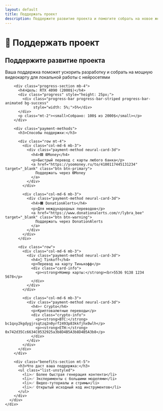 ```yaml
---
layout: default
title: Поддержать проект
description: Поддержите развитие проекта и помогите собрать на новое железо для AI
---
```


# 💝 Поддержать проект

<div class="donate-container">
  <div class="row justify-content-center">
    <div class="col-md-8">
      <div class="neural-card-3d text-center">
        <h2>Поддержите развитие проекта</h2>
        <p class="lead">Ваша поддержка поможет ускорить разработку и собрать на мощную видеокарту для локальной работы с нейросетями</p>
        
        <div class="progress-section mb-4">
          <h4>Цель: RTX 4090 (2000$)</h4>
          <div class="progress" style="height: 25px;">
            <div class="progress-bar progress-bar-striped progress-bar-animated bg-success" 
                 style="width: 5%;">5%</div>
          </div>
          <p class="mt-2"><small>Собрано: 100$ из 2000$</small></p>
        </div>

        <div class="payment-methods">
          <h3>Способы поддержки:</h3>
          
          <div class="row mt-4">
            <div class="col-md-6 mb-3">
              <div class="payment-method neural-card-3d">
                <h4>🟦 ЮMoney</h4>
                <p>Быстрый перевод с карты любого банка</p>
                <a href="https://yoomoney.ru/to/4100117445131234" target="_blank" class="btn btn-primary">
                  Поддержать через ЮMoney
                </a>
              </div>
            </div>
            
            <div class="col-md-6 mb-3">
              <div class="payment-method neural-card-3d">
                <h4>🟧 DonationAlerts</h4>
                <p>Для международных переводов</p>
                <a href="https://www.donationalerts.com/r/lybra_bee" target="_blank" class="btn btn-warning">
                  Поддержать через DonationAlerts
                </a>
              </div>
            </div>
          </div>
          
          <div class="row">
            <div class="col-md-6 mb-3">
              <div class="payment-method neural-card-3d">
                <h4>🔷 Tinkoff</h4>
                <p>Перевод на карту Тинькофф</p>
                <div class="card-info">
                  <p><strong>Номер карты:</strong><br>5536 9138 1234 5678</p>
                </div>
              </div>
            </div>
            
            <div class="col-md-6 mb-3">
              <div class="payment-method neural-card-3d">
                <h4>⚡ Crypto</h4>
                <p>Криптовалютные переводы</p>
                <div class="crypto-info">
                  <p><strong>BTC:</strong> bc1qxy2kgdygjrsqtzq2n0yrf2493p83kkfjhx0wlh</p>
                  <p><strong>ETH:</strong> 0x742d35Cc6634C0532925a3b8D4B5A3b8D4B5A3b8</p>
                </div>
              </div>
            </div>
          </div>
        </div>

        <div class="benefits-section mt-5">
          <h3>Что даст ваша поддержка:</h3>
          <ul class="list-unstyled">
            <li>✅ Более быстрая генерация контента</li>
            <li>✅ Эксперименты с большими моделями</li>
            <li>✅ Видео-туториалы и стримы</li>
            <li>✅ Открытый исходный код инструментов</li>
          </ul>
        </div>
      </div>
    </div>
  </div>
</div>
